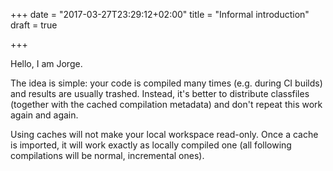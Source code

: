 +++
date = "2017-03-27T23:29:12+02:00"
title = "Informal introduction"
draft = true

+++

Hello, I am Jorge.

The idea is simple: your code is compiled many times (e.g. during CI builds) and results are usually trashed. Instead, it's better to distribute classfiles (together with the cached compilation metadata) and don't repeat this work again and again.

Using caches will not make your local workspace read-only. Once a cache is imported, it will work exactly as locally compiled one (all following compilations will be normal, incremental ones).
